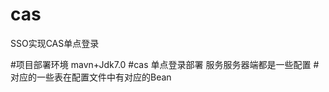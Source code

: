 # cas
SSO实现CAS单点登录

#项目部署环境 mavn+Jdk7.0
#cas 单点登录部署 服务服务器端都是一些配置
#对应的一些表在配置文件中有对应的Bean
#
#
#
#
#
#
#
#
